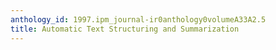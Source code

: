 ```yaml
---
anthology_id: 1997.ipm_journal-ir0anthology0volumeA33A2.5
title: Automatic Text Structuring and Summarization
---
```

